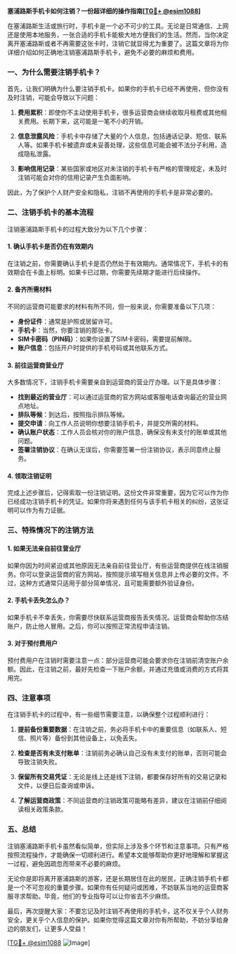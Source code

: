 **塞浦路斯手机卡如何注销？一份超详细的操作指南[[TG💪+ @esim1088](https://t.me/s/esim1088)]**

在塞浦路斯生活或旅行时，手机卡是一个必不可少的工具。无论是日常通信、上网还是使用本地服务，一张合适的手机卡能极大地方便我们的生活。然而，当你决定离开塞浦路斯或者不再需要这张卡时，注销它就显得尤为重要了。这篇文章将为你详细介绍如何正确地注销塞浦路斯手机卡，避免不必要的麻烦和费用。

### 一、为什么需要注销手机卡？

首先，让我们明确为什么要注销手机卡。如果你的手机卡已经不再使用，但你没有及时注销，可能会导致以下问题：

1. **费用累积**：即使你不主动使用手机卡，很多运营商会继续收取月租费或其他相关费用。长期下来，这可能是一笔不小的开销。
   
2. **信息泄露风险**：手机卡中存储了大量的个人信息，包括通话记录、短信、联系人等。如果手机卡被遗弃或未妥善处理，这些信息可能会被不法分子利用，造成隐私泄露。

3. **影响信用记录**：某些国家或地区对未注销的手机卡有严格的管理规定，未及时注销可能会对你的信用记录产生负面影响。

因此，为了保护个人财产安全和隐私，注销不再使用的手机卡是非常必要的。

### 二、注销手机卡的基本流程

注销塞浦路斯手机卡的过程大致分为以下几个步骤：

#### 1. 确认手机卡是否仍在有效期内

在注销之前，你需要确认手机卡是否仍然处于有效期内。通常情况下，手机卡的有效期会在卡面上标明。如果卡已过期，你需要先续期才能进行后续操作。

#### 2. 备齐所需材料

不同的运营商可能要求的材料有所不同，但一般来说，你需要准备以下几项：

- **身份证件**：通常是护照或居留许可。
- **手机卡**：当然，你要注销的那张卡。
- **SIM卡密码（PIN码）**：如果你设置了SIM卡密码，需要提前解除。
- **账户信息**：包括开户时提供的手机号码或其他联系方式。

#### 3. 前往运营商营业厅

大多数情况下，注销手机卡需要亲自到运营商的营业厅办理。以下是具体步骤：

- **找到最近的营业厅**：可以通过运营商的官方网站或客服电话查询最近的营业网点地址。
- **排队等候**：到达后，按照指示排队等候。
- **提交申请**：向工作人员说明你想要注销手机卡，并提交所需的材料。
- **确认账户状态**：工作人员会核对你的账户信息，确保没有未支付的账单或其他问题。
- **签署注销协议**：在确认无误后，你需要签署一份注销协议，表示同意终止服务。

#### 4. 领取注销证明

完成上述步骤后，记得索取一份注销证明。这份文件非常重要，因为它可以作为你已经成功注销手机卡的凭证。如果你将来遇到任何与该手机卡相关的纠纷，这张证明可以作为有力证据。

### 三、特殊情况下的注销方法

#### 1. 如果无法亲自前往营业厅

如果你因为时间紧迫或其他原因无法亲自前往营业厅，有些运营商提供在线注销服务。你可以登录运营商的官方网站，按照提示填写相关信息并上传必要的文件。不过，这种方式通常只适用于部分简单情况，且可能需要额外验证身份。

#### 2. 手机卡丢失怎么办？

如果手机卡不幸丢失，你需要尽快联系运营商报告丢失情况。运营商会帮助你冻结账户，防止他人冒用。之后，你可以按照正常流程申请注销。

#### 3. 对于预付费用户

预付费用户在注销时需要注意一点：部分运营商可能会要求你在注销前清空账户余额。因此，在注销之前，最好先检查一下账户余额，并通过充值或消费的方式将其用完。

### 四、注意事项

在注销手机卡的过程中，有一些细节需要注意，以确保整个过程顺利进行：

1. **提前备份重要数据**：在注销之前，务必将手机卡中的重要信息（如联系人、短信、照片等）备份到其他设备上，以免丢失。

2. **检查是否有未支付账单**：注销前务必确认自己没有未支付的账单，否则可能会导致注销失败。

3. **保留所有交易凭证**：无论是线上还是线下注销，都要保存好所有的交易记录和文件，以便日后查询或申诉。

4. **了解运营商政策**：不同运营商的注销政策可能略有差异，建议在注销前仔细阅读相关政策条款。

### 五、总结

注销塞浦路斯手机卡虽然看似简单，但实际上涉及多个环节和注意事项。只有严格按照流程操作，才能确保一切顺利进行。希望本文能够帮助你更好地理解和掌握这一过程，避免因疏忽而带来不必要的麻烦。

无论你是即将离开塞浦路斯的游客，还是长期居住在此的居民，正确注销手机卡都是一个不可忽视的重要步骤。如果你有任何疑问或困难，不妨联系当地的运营商客服寻求帮助。毕竟，他们的专业指导可以让你省去不少麻烦。

最后，再次提醒大家：不要忘记及时注销不再使用的手机卡，这不仅关乎个人财务安全，更关乎个人信息的保护。如果你觉得这篇文章对你有所帮助，不妨分享给身边的朋友们，让更多人受益！

[[TG💪+ @esim1088](https://t.me/s/esim1088) ![Image](https://i.postimg.cc/4NQfJmqS/Snipaste-2025-05-13-00-14-12.png)]